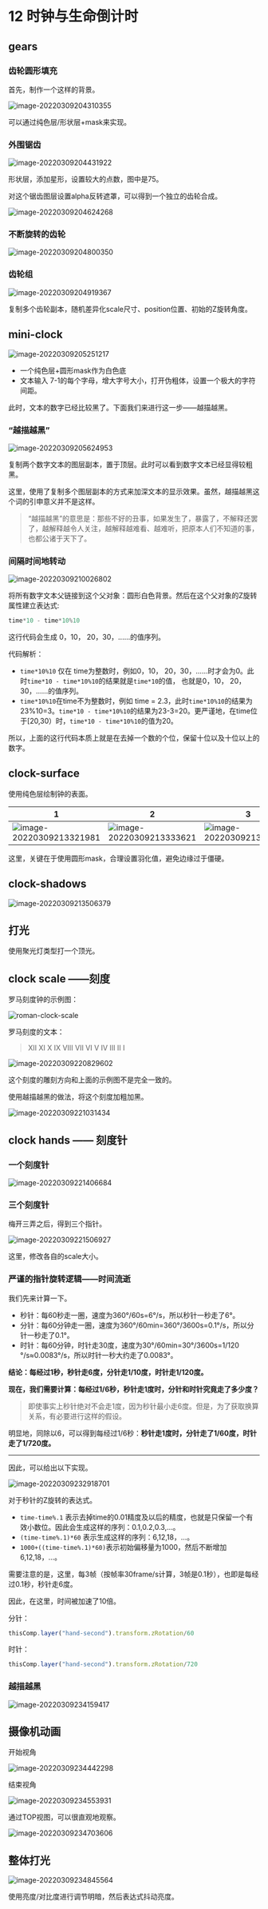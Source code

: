 # 12 时钟与生命倒计时

## gears

### 齿轮圆形填充

首先，制作一个这样的背景。

![image-20220309204310355](assets/image-20220309204310355.png)

可以通过纯色层/形状层+mask来实现。



### 外围锯齿

![image-20220309204431922](assets/image-20220309204431922.png)

形状层，添加星形，设置较大的点数，图中是75。

对这个锯齿图层设置alpha反转遮罩，可以得到一个独立的齿轮合成。

![image-20220309204624268](assets/image-20220309204624268.png)



### 不断旋转的齿轮

![image-20220309204800350](assets/image-20220309204800350.png)



### 齿轮组

![image-20220309204919367](assets/image-20220309204919367.png)

复制多个齿轮副本，随机差异化scale尺寸、position位置、初始的Z旋转角度。



## mini-clock

![image-20220309205251217](assets/image-20220309205251217.png)

- 一个纯色层+圆形mask作为白色底
- 文本输入 7-1的每个字母，增大字号大小，打开伪粗体，设置一个极大的字符间距。

此时，文本的数字已经比较黑了。下面我们来进行这一步——越描越黑。



### “越描越黑”

![image-20220309205624953](assets/image-20220309205624953.png)

复制两个数字文本的图层副本，置于顶层。此时可以看到数字文本已经显得较粗黑。

这里，使用了复制多个图层副本的方式来加深文本的显示效果。虽然，越描越黑这个词的引申意义并不是这样。

> “越描越黑”的意思是：那些不好的丑事，如果发生了，暴露了，不解释还罢了，越解释越令人关注，越解释越难看、越难听，把原本人们不知道的事，也都公诸于天下了。



### 间隔时间地转动

![image-20220309210026802](assets/image-20220309210026802.png)

将所有数字文本父链接到这个父对象：圆形白色背景。然后在这个父对象的Z旋转属性建立表达式:

```js
time*10 - time*10%10
```

这行代码会生成 0，10， 20，30，......的值序列。

代码解析：

- `time*10%10` 仅在 time为整数时，例如0，10， 20，30，......时才会为0。此时`time*10 - time*10%10`的结果就是`time*10`的值， 也就是0，10， 20，30，......的值序列。
- `time*10%10`在time不为整数时，例如 time = 2.3，此时`time*10%10`的结果为 23%10=3。`time*10 - time*10%10`的结果为23-3=20。更严谨地，在time位于[20,30）时，`time*10 - time*10%10`的值为20。

所以，上面的这行代码本质上就是在去掉一个数的个位，保留十位以及十位以上的数字。



## clock-surface

使用纯色层绘制钟的表面。

| 1                                                            | 2                                                            | 3                                                            |
| ------------------------------------------------------------ | ------------------------------------------------------------ | ------------------------------------------------------------ |
| ![image-20220309213321981](assets/image-20220309213321981.png) | ![image-20220309213333621](assets/image-20220309213333621.png) | ![image-20220309213359547](assets/image-20220309213359547.png) |

这里，关键在于使用圆形mask，合理设置羽化值，避免边缘过于僵硬。



## clock-shadows

![image-20220309213506379](assets/image-20220309213506379.png)



## 打光

使用聚光灯类型打一个顶光。



## clock scale ——刻度

罗马刻度钟的示例图：

![roman-clock-scale](assets/roman-clock-scale.jpg)

罗马刻度的文本：

> ⅩⅡ    ⅩⅠ    Ⅹ    Ⅸ    Ⅷ    Ⅶ    Ⅵ    Ⅴ    Ⅳ    Ⅲ    Ⅱ     Ⅰ

![image-20220309220829602](assets/image-20220309220829602.png)

这个刻度的雕刻方向和上面的示例图不是完全一致的。

使用越描越黑的做法，将这个刻度加粗加黑。

![image-20220309221031434](assets/image-20220309221031434.png)





## clock hands —— 刻度针

### 一个刻度针

![image-20220309221406684](assets/image-20220309221406684.png)



### 三个刻度针

梅开三弄之后，得到三个指针。

![image-20220309221506927](assets/image-20220309221506927.png)

这里，修改各自的scale大小。



### 严谨的指针旋转逻辑——时间流逝

我们先来计算一下。

- 秒针：每60秒走一圈，速度为360°/60s=6°/s，所以秒针一秒走了6°。
- 分针：每60分钟走一圈，速度为360°/60min=360°/3600s=0.1°/s，所以分针一秒走了0.1°。
- 时针：每60分钟，时针走30度，速度为30°/60min=30°/3600s=1/120 °/s≈0.0083°/s，所以时针一秒大约走了0.0083°。

**结论：每经过1秒，秒针走6度，分针走1/10度，时针走1/120度。**

**现在，我们需要计算：每经过1/6秒，秒针走1度时，分针和时针究竟走了多少度？**

> 即使事实上秒针绝对不会走1度，因为秒针最小走6度。但是，为了获取换算关系，有必要进行这样的假设。

明显地，同除以6，可以得到每经过1/6秒：**秒针走1度时，分针走了1/60度，时针走了1/720度。**

---

因此，可以给出以下实现。

![image-20220309232918701](assets/image-20220309232918701.png)

对于秒针的Z旋转的表达式。

- `time-time%.1` 表示去掉time的0.01精度及以后的精度，也就是只保留一个有效小数位。因此会生成这样的序列：0.1,0.2,0.3,...。
- `(time-time%.1)*60` 表示生成这样的序列：6,12,18，...。
- `1000+((time-time%.1)*60)`表示初始偏移量为1000，然后不断增加6,12,18，...。

需要注意的是，这里，每3帧（按帧率30frame/s计算，3帧是0.1秒），也即是每经过0.1秒，秒针走6度。

因此，在这里，时间被加速了10倍。

分针：

```js
thisComp.layer("hand-second").transform.zRotation/60
```

时针：

```js
thisComp.layer("hand-second").transform.zRotation/720
```



### 越描越黑

![image-20220309234159417](assets/image-20220309234159417.png)



## 摄像机动画

开始视角

![image-20220309234442298](assets/image-20220309234442298.png)

结束视角

![image-20220309234553931](assets/image-20220309234553931.png)

通过TOP视图，可以很直观地观察。

![image-20220309234703606](assets/image-20220309234703606.png)



## 整体打光

![image-20220309234845564](assets/image-20220309234845564.png)

使用亮度/对比度进行调节明暗，然后表达式抖动亮度。


